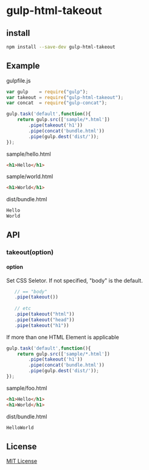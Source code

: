 # gulp-html-takeout

## install
```bash
npm install --save-dev gulp-html-takeout
```

## Example
gulpfile.js
```javascript
var gulp    = require("gulp");
var takeout = require("gulp-html-takeout");
var concat  = require("gulp-concat");

gulp.task('default',function(){
	return gulp.src(['sample/*.html'])
		.pipe(takeout('h1'))
		.pipe(concat('bundle.html'))
		.pipe(gulp.dest('dist/'));
});
```

sample/hello.html
```html
<h1>Hello</h1>
```

sample/world.html
```html
<h1>World</h1>
```

dist/bundle.html
```html
Hello
World
```

## API
### takeout(option)
#### option
Set CSS Seletor. If not specified, "body" is the default.
```javascript
   // == "body"
   .pipe(takeout())
   
   // etc
   .pipe(takeout("html"))
   .pipe(takeout("head"))
   .pipe(takeout("h1"))
```

If more than one HTML Element is applicable
```javascript
gulp.task('default',function(){
	return gulp.src(['sample/*.html'])
		.pipe(takeout('h1'))
		.pipe(concat('bundle.html'))
		.pipe(gulp.dest('dist/'));
});
```
sample/foo.html
```html
<h1>Hello</h1>
<h1>World</h1>
```
dist/bundle.html
```html
HelloWorld
```

## License
[MIT License](https://en.wikipedia.org/wiki/MIT_License)
